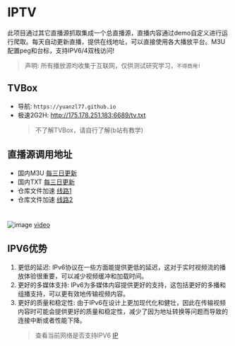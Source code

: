 # IPTV
此项目通过其它直播源抓取集成一个总直播源，直播内容通过demo自定义进行运行爬取。每天自动更新直播，提供在线地址，可以直接使用各大播放平台。M3U配置peg和台标，支持IPV6/4双栈访问!
> 声明: 所有播放源均收集于互联网，仅供测试研究学习，`不得商用!`
## TVBox
- 导航: ```https://yuanzl77.github.io```
- 极速2G2H: http://175.178.251.183:6689/tv.txt
  > 不了解TVBox，请自行了解(b站有教学)
## 直播源调用地址
- 国内M3U [每三日更新](http://175.178.251.183:6689/live.m3u)
- 国内TXT [每三日更新](http://175.178.251.183:6689/live.txt)
- 仓库文件加速 [线路1](https://gh.con.sh/https://raw.githubusercontent.com/yuanzl77/IPTV/main/live.m3u)
- 仓库文件加速 [线路2](https://cdn.jsdelivr.net/gh/yuanzl77/IPTV@latest/live.m3u)

#
![image](/image/Screenshot_2024-07-24-21-20-39-458_com.github.tvbox.osc.tk.jpg)
[video](https://youtu.be/HMjiSJHXD8Y?si=yb8FuoG9mR2aLoQW)

## IPV6优势
1. 更低的延迟: IPv6协议在一些方面能提供更低的延迟，这对于实时视频流的播放体验很重要，可以减少视频缓冲和加载时间。
2. 更好的多媒体支持: IPv6为多媒体内容提供更好的支持，这包括更好的多播和组播支持，可以更有效地传输视频内容。
3. 更好的质量和稳定性: 由于IPv6在设计上更加现代化和健壮，因此在传输视频内容时可能会提供更好的质量和稳定性，减少了因为地址转换等问题而导致的连接中断或者性能下降。
   > 查看当前网络是否支持IPV6 [IP](https://ipw.cn)

